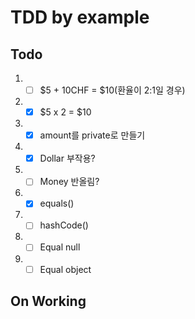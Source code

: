 # TDD by example

## Todo
1. - [ ] $5 + 10CHF = $10(환율이 2:1일 경우) 
2. - [x] $5 x 2 = $10
3. - [x] amount를 private로 만들기
4. - [x] Dollar 부작용?
5. - [ ] Money 반올림?
6. - [x] equals()
7. - [ ] hashCode()
8. - [ ] Equal null
9. - [ ] Equal object

## On Working



